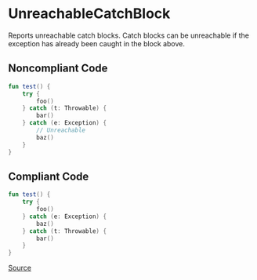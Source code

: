 # UnreachableCatchBlock

Reports unreachable catch blocks.
Catch blocks can be unreachable if the exception has already been caught in the block above.

## Noncompliant Code

```kotlin
fun test() {
    try {
        foo()
    } catch (t: Throwable) {
        bar()
    } catch (e: Exception) {
        // Unreachable
        baz()
    }
}
```
## Compliant Code

```kotlin
fun test() {
    try {
        foo()
    } catch (e: Exception) {
        baz()
    } catch (t: Throwable) {
        bar()
    }
}
```

[Source](https://detekt.github.io/detekt/potential-bugs.html#unreachablecatchblock)
